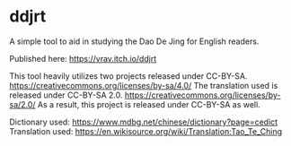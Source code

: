 # ddjrt
A simple tool to aid in studying the Dao De Jing for English readers.

Published here: https://vrav.itch.io/ddjrt

This tool heavily utilizes two projects released under CC-BY-SA. https://creativecommons.org/licenses/by-sa/4.0/ The translation used is released under CC-BY-SA 2.0. https://creativecommons.org/licenses/by-sa/2.0/ As a result, this project is released under CC-BY-SA as well.

Dictionary used: https://www.mdbg.net/chinese/dictionary?page=cedict
Translation used: https://en.wikisource.org/wiki/Translation:Tao_Te_Ching
